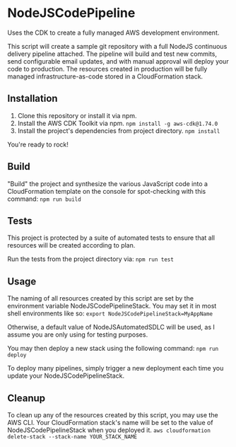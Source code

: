 # NodeJSCodePipeline

Uses the CDK to create a fully managed AWS development environment.

This script will create a sample git repository with a full NodeJS continuous delivery pipeline attached. The pipeline will build and test new commits, send configurable email updates, and with manual approval will deploy your code to production. The resources created in production will be fully managed infrastructure-as-code stored in a CloudFormation stack.

## Installation

1. Clone this repository or install it via npm.
2. Install the AWS CDK Toolkit via npm.
`npm install -g aws-cdk@1.74.0`
3. Install the project's dependencies from project directory.
`npm install`

You're ready to rock!

## Build

"Build" the project and synthesize the various JavaScript code into a CloudFormation template on the console for spot-checking with this command:
`npm run build`

## Tests

This project is protected by a suite of automated tests to ensure that all resources will be created according to plan.

Run the tests from the project directory via:
`npm run test`

## Usage

The naming of all resources created by this script are set by the environment variable NodeJSCodePipelineStack. You may set it in most shell environments like so:
`export NodeJSCodePipelineStack=MyAppName`

Otherwise, a default value of NodeJSAutomatedSDLC will be used, as I assume you are only using for testing purposes.

You may then deploy a new stack using the following command:
`npm run deploy`

To deploy many pipelines, simply trigger a new deployment each time you update your NodeJSCodePipelineStack.

## Cleanup

To clean up any of the resources created by this script, you may use the AWS CLI. Your CloudFormation stack's name will be set to the value of NodeJSCodePipelineStack when you deployed it.
`aws cloudformation delete-stack --stack-name YOUR_STACK_NAME`
